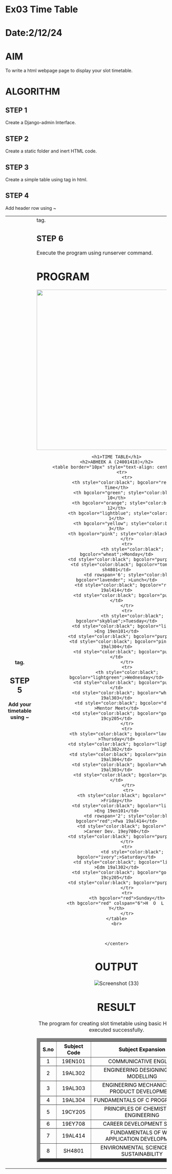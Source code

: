 # Ex03 Time Table
# Date:2/12/24
# AIM
To write a html webpage page to display your slot timetable.

# ALGORITHM
## STEP 1
Create a Django-admin Interface.

## STEP 2
Create a static folder and inert HTML code.

## STEP 3
Create a simple table using <table> tag in html.

## STEP 4
Add header row using ~<th> tag.

## STEP 5
Add your timetable using ~<td> tag.

## STEP 6
Execute the program using runserver command.

# PROGRAM
 
 <html>
    <head>
        <title>Table</title>
        <style>
            .hor{writing-mode: horizontal-tb;text-align: center;}
        </style>
    </head>
    <body>
        <center><img src="https://saveetha.ac.in/wp-content/uploads/2024/03/sec-logo-01as.png"width="500px">  </img>
    
    <h1>TIME TABLE</h1>
    <h2>ABHEEK A (24001418)</h2>
    <table border="10px" style="text-align: center;">
        <tr>
            <tr>
                <th style="color:black"; bgcolor="red"; >Day & Time</th>
                <th bgcolor="green"; style="color:black"; >8-10</th>
                <th bgcolor="orange"; style="color:black";>10-12</th>
                <th bgcolor="lightblue"; style="color:black";>12-1</th>
                <th bgcolor="yellow"; style="color:black";>1-3</th>
                <th bgcolor="pink"; style="color:black";>3-5</th>
            </tr>
            <tr>
                <th style="color:black"; bgcolor="wheat";>Monday</td>
                <td style="color:black"; bgcolor="purple";>-</td>
                <td style="color:black"; bgcolor="tomato"; >Evs sh4801</td>
                <td rowspan='6'; style="color:black"; bgcolor="lavender"; >Lunch</td>
                <td style="color:black"; bgcolor="red"; >Fwa 19al414</td>
                <td style="color:black"; bgcolor="purple"; >-</td>
            </tr>
            <tr>
                <th style="color:black"; bgcolor="skyblue";>Tuesday</td>
                <td style="color:black"; bgcolor="lightgreen"; >Eng 19en101</td>
                <td style="color:black"; bgcolor="purple";>-</td>
                <td style="color:black"; bgcolor="pink"; >C Prog 19al304</td>
                <td style="color:black"; bgcolor="purple"; >-</td>
            </tr>
            <tr>
            <th style="color:black"; bgcolor="lightgreen";>Wednesday</td>
                <td style="color:black"; bgcolor="purple"; >-</td>
                <td style="color:black"; bgcolor="wheat";>Empd 19al303</td>
                <td style="color:black"; bgcolor="darkblue"; >Mentor Meet</td>
                <td style="color:black"; bgcolor="gold"; >Chem 19cy205</td>
            </tr>
            <tr>
            <th style="color:black"; bgcolor="lavender"; >Thursday</td>
                <td style="color:black"; bgcolor="lightblue";>Edm 19al302</td>
                <td style="color:black"; bgcolor="pink"; >C Prog 19al304</td>
                <td style="color:black"; bgcolor="wheat";>Empd 19al303</td>
                <td style="color:black"; bgcolor="purple"; >-</td>
             </tr>
             <tr>
                <th style="color:black"; bgcolor="tomato"; >Friday</th>
                <td style="color:black"; bgcolor="lightgreen"; >Eng 19en101</td>
                <td rowspan='2'; style="color:black"; bgcolor="red";>Fwa 19al414</td>
                <td style="color:black"; bgcolor="salmon"; >Career Dev. 19ey708</td>
                <td style="color:black"; bgcolor="purple";>-</td>
            </tr>
            <tr>
                <td style="color:black"; bgcolor="ivory";>Saturday</td>
                <td style="color:black"; bgcolor="lightblue"; >Edm 19al302</td>
                <td style="color:black"; bgcolor="gold"; >Chem 19cy205</td>
                <td style="color:black"; bgcolor="purple";>-</td>
            </tr>
            <tr>
            <th bgcolor="red">Sunday</th>
            <th bgcolor="red" colspan="6">H  O  L  I  D  A  Y</th>
            </tr>
    </table>
    <br>
</br>
        <table border="10px" style="text-align: center;">
        <tr>
            <th style="color:black";>S.no</th>
            <th style="color:black";>Subject Code</th>
            <th style="color:black";>Subject Expansion</th>
        </tr>
        <tr>
            <td style="color:black";>1</td>
            <td style="color:black";>19EN101</td>
            <td style="color:black";>COMMUNICATIVE ENGLISH</td>
        </tr>
        <tr>
            <td style="color:black";>2</td>
            <td style="color:black";>19AL302</td>
            <td style="color:black";>ENGINEERING DESIGNING AND MODELLING</td>
        </tr
        <tr>
            <td style="color:black";>3</td>
            <td style="color:black";>19AL303</td>
            <td style="color:black";>ENGINEERING MECHANICS AND PRODUCT DEVELOPMENT</td>
        </tr>
        <tr>
            <td style="color:black";>4</td>
            <td style="color:black";>19AL304</td>
            <td style="color:black";>FUNDAMENTALS OF C PROGRAMMING</td>
        </tr>
        <tr>
            <td style="color:black";>5</td>
            <td style="color:black";>19CY205</td>
            <td style="color:black";>PRINCIPLES OF CHEMISTRY IN ENGINEERING</td>
        </tr>
        <tr>
            <td style="color:black";>6</td>
            <td style="color:black";>19EY708</td>
            <td style="color:black";>CAREER DEVELOPMENT SKILLS</td>
        </tr>
        <tr>
            <td style="color:black";>7</td>
            <td style="color:black";>19AL414</td>
            <td style="color:black";>FUNDAMENTALS OF WEB APPLICATION DEVELOPMENT</td>
        </tr>
        <tr>
            <td style="color:black";>8</td>
            <td style="color:black";>SH4801</td>
            <td style="color:black";>ENVIRONMENTAL SCIENCES AND SUSTAINABILITY</td>
        </tr
    </table>
</body>


    </center>
</html>

# OUTPUT
![Screenshot (33)](https://github.com/user-attachments/assets/506fa050-298a-41a7-9352-8ff594b9407c)

# RESULT
The program for creating slot timetable using basic HTML tags is executed successfully.
